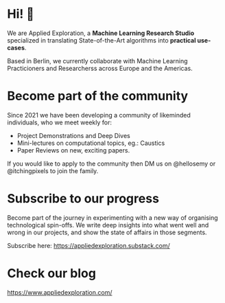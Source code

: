 <!--

**Here are some ideas to get you started:**

🙋‍♀️ A short introduction - what is your organization all about?
🌈 Contribution guidelines - how can the community get involved?
👩‍💻 Useful resources - where can the community find your docs? Is there anything else the community should know?
🍿 Fun facts - what does your team eat for breakfast?
🧙 Remember, you can do mighty things with the power of [Markdown](https://docs.github.com/github/writing-on-github/getting-started-with-writing-and-formatting-on-github/basic-writing-and-formatting-syntax)
-->

# Hi! 👋

We are Applied Exploration, a **Machine Learning Research Studio** specialized in translating State-of-the-Art algorithms into **practical use-cases**.

Based in Berlin, we currently collaborate with Machine Learning Practicioners and Researcherss across Europe and the Americas.


# Become part of the community

Since 2021 we have been developing a community of likeminded individuals, who we meet weekly for:

- Project Demonstrations and Deep Dives
- Mini-lectures on computational topics, eg.: Caustics
- Paper Reviews on new, exciting papers.

If you would like to apply to the community then DM us on @hellosemy or @itchingpixels to join the family.


# Subscribe to our progress

Become part of the journey in experimenting with a new way of organising technological spin-offs.
We write deep insights into what went well and wrong in our projects, and show the state of affairs in those segments.

Subscribe here:
https://appliedexploration.substack.com/


# Check our blog
https://www.appliedexploration.com/
